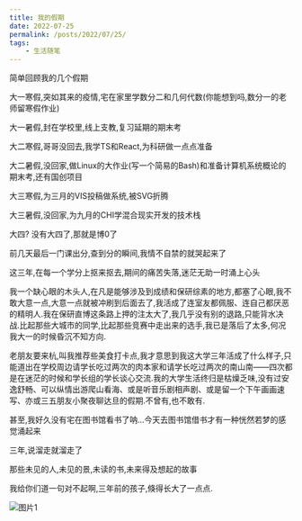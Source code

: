 ```yaml
---
title: 我的假期
date: 2022-07-25
permalink: /posts/2022/07/25/
tags: 
    - 生活随笔
---
```


简单回顾我的几个假期

大一寒假,突如其来的疫情,宅在家里学数分二和几何代数(你能想到吗,数分一的老师留寒假作业)

大一暑假,封在学校里,线上支教,复习延期的期末考

大二寒假,哥哥没回去,我学TS和React,为科研做一点点准备

大二暑假,没回家,做Linux的大作业(写一个简易的Bash)和准备计算机系统概论的期末考,还有国创项目

大三寒假,为三月的VIS投稿做系统,被SVG折腾

大三暑假,没回家,为九月的CHI学混合现实开发的技术栈

大四?       没有大四了,那就是博0了


前几天最后一门课出分,查到分的瞬间,我情不自禁的就哭起来了

这三年,在每一个学分上抠来抠去,期间的痛苦失落,迷茫无助一时涌上心头

我一个缺心眼的木头人,在凡是能够涉及到成绩和保研综素的地方,都塞了心眼,我不敢大意一点,大意一点就被冲刷到后面去了,我活成了连室友都佩服、连自己都厌恶的精明人.我在保研直博这条路上押的注太大了,我几乎没有别的退路,只能背水决战.比起那些大城市的同学,比起那些竞赛中走出来的选手,我已是落后了太多,何况我大一的时候昏沉不知方向.

老朋友要来杭,叫我推荐些美食打卡点,我才意思到我这大学三年活成了什么样子,只能道出在学校周边请学长吃过两次的肉本家和请学长吃过两次的南山南——四次都是在迷茫的时候和学长组的学长谈心交流.我的大学生活终归是枯燥乏味,没有过安逸舒畅、可以纵情出游爬山看海、或是听音乐剧相声剧、或是留一个下午画画速写、亦或三五朋友小聚夜聊达旦的假期.不曾有,也不敢有.

甚至,我好久没有宅在图书馆看书了呐…今天去图书馆借书才有一种恍然若梦的感觉涌起来

三年,说溜走就溜走了

那些未见的人,未见的景,未读的书,未来得及想起的故事

我给你们道一句对不起啊,三年前的孩子,倏得长大了一点点.

![图片1](photo01.png)